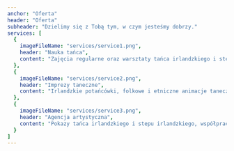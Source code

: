 ```yaml
---
anchor: "Oferta"
header: "Oferta"
subheader: "Dzielimy się z Tobą tym, w czym jesteśmy dobrzy."
services: [
  {
    imageFileName: "services/service1.png",
    header: "Nauka tańca",
    content: "Zajęcia regularne oraz warsztaty tańca irlandzkiego i stepu amerykańskiego dla dzieci, młodzieży i dorosłych w Poznaniu, Berlinie oraz gdziekolwiek nas zaprosicie. "
  },
  {
    imageFileName: "services/service2.png",
    header: "Imprezy taneczne",
    content: "Irlandzkie potańcówki, folkowe i etniczne animacje taneczne, taneczne warsztaty integracyjne dla społeczności i firm."
  },
  {
    imageFileName: "services/service3.png",
    header: "Agencja artystyczna",
    content: "Pokazy tańca irlandzkiego i stepu irlandzkiego, współpraca z muzykami folkowymi i jazzowymi, organizacja koncertów i spektakli tanecznych, autorskie projekty artystyczne."
  }
]
---
```

